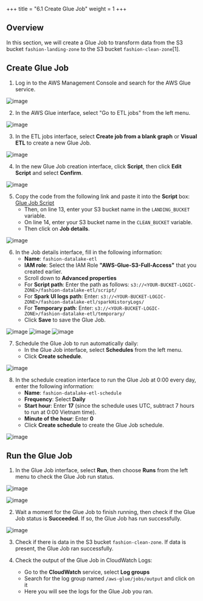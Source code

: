 +++
title = "6.1 Create Glue Job"
weight = 1
+++

## Overview
In this section, we will create a Glue Job to transform data from the S3 bucket `fashion-landing-zone` to the S3 bucket `fashion-clean-zone`[1].

## Create Glue Job
1. Log in to the AWS Management Console and search for the AWS Glue service.

![image](/images/transform/glue-job-1.png)

2. In the AWS Glue interface, select "Go to ETL jobs" from the left menu.

![image](/images/transform/glue-job-2.png)

3. In the ETL jobs interface, select **Create job from a blank graph** or **Visual ETL** to create a new Glue Job.

![image](/images/transform/glue-job-3.png)

4. In the new Glue Job creation interface, click **Script**, then click **Edit Script** and select **Confirm**.

![image](/images/transform/glue-job-4.png)

5. Copy the code from the following link and paste it into the **Script** box: [Glue Job Script](https://github.com/ltdungg/aws-fashion-data-pipeline/blob/main/glue/transform/transform.py)
   - Then, on line 13, enter your S3 bucket name in the `LANDING_BUCKET` variable.
   - On line 14, enter your S3 bucket name in the `CLEAN_BUCKET` variable.
   - Then click on **Job details**.

![image](/images/transform/glue-job-5.png)

6. In the Job details interface, fill in the following information:
   - **Name**: `fashion-datalake-etl`
   - **IAM role**: Select the IAM Role **"AWS-Glue-S3-Full-Access"** that you created earlier.
   - Scroll down to **Advanced properties**
   - For **Script path**: Enter the path as follows: `s3://<YOUR-BUCKET-LOGIC-ZONE>/fashion-datalake-etl/script/`
   - For **Spark UI logs path**: Enter: `s3://<YOUR-BUCKET-LOGIC-ZONE>/fashion-datalake-etl/sparkHistoryLogs/`
   - For **Temporary path**: Enter: `s3://<YOUR-BUCKET-LOGIC-ZONE>/fashion-datalake-etl/temporary/`
   - Click **Save** to save the Glue Job.

![image](/images/transform/glue-job-6.png)
![image](/images/transform/glue-job-6-2.png)
![image](/images/transform/glue-job-6-3.png)

7. Schedule the Glue Job to run automatically daily:
   - In the Glue Job interface, select **Schedules** from the left menu.
   - Click **Create schedule**.

![image](/images/transform/glue-job-7.png)

8. In the schedule creation interface to run the Glue Job at 0:00 every day, enter the following information:
   - **Name**: `fashion-datalake-etl-schedule`
   - **Frequency**: Select **Daily**
   - **Start hour**: Enter **17** (since the schedule uses UTC, subtract 7 hours to run at 0:00 Vietnam time).
   - **Minute of the hour**: Enter **0**
   - Click **Create schedule** to create the Glue Job schedule.

![image](/images/transform/glue-job-8.png)

## Run the Glue Job
1. In the Glue Job interface, select **Run**, then choose **Runs** from the left menu to check the Glue Job run status.

![image](/images/transform/glue-job-9.png)

![image](/images/transform/glue-job-10.png)

2. Wait a moment for the Glue Job to finish running, then check if the Glue Job status is **Succeeded**. If so, the Glue Job has run successfully.

![image](/images/transform/glue-job-11.png)

3. Check if there is data in the S3 bucket `fashion-clean-zone`. If data is present, the Glue Job ran successfully.

4. Check the output of the Glue Job in CloudWatch Logs:
   - Go to the **CloudWatch** service, select **Log groups**
   - Search for the log group named `/aws-glue/jobs/output` and click on it
   - Here you will see the logs for the Glue Job you ran.
